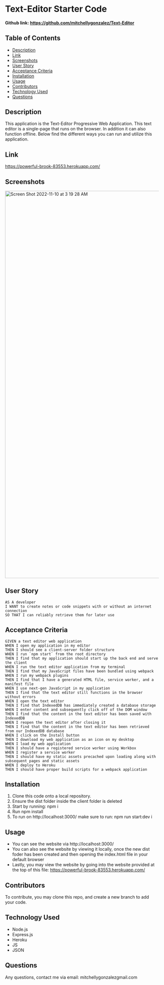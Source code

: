 # Text-Editor Starter Code

#### Github link:  https://github.com/mitchellygonzalez/Text-Editor

## Table of Contents
* [Description](#description)
* [Link](#link)
* [Screenshots](#screenshots)
* [User Story](#user-story)
* [Acceptance Criteria](#acceptance-criteria)
* [Installation](#installation)
* [Usage](#usage)
* [Contributors](#contributors)
* [Technology Used](#technology-used)
* [Questions](#questions)
 
## Description
This application is the Text-Editor Progressive Web Application. This text editor is a single-page that runs on the browser. 
In addition it can also function offline. Below find the different ways you can run and utilize this application. 

## Link
https://powerful-brook-83553.herokuapp.com/

## Screenshots
<img width="1269" alt="Screen Shot 2022-11-10 at 3 19 28 AM" src="https://user-images.githubusercontent.com/107009737/201038213-f4e72911-b1dd-4ee5-8f39-56b14f148794.png">

## User Story
    AS A developer
    I WANT to create notes or code snippets with or without an internet connection
    SO THAT I can reliably retrieve them for later use


## Acceptance Criteria
    GIVEN a text editor web application
    WHEN I open my application in my editor
    THEN I should see a client-server folder structure
    WHEN I run `npm start` from the root directory
    THEN I find that my application should start up the back end and serve the client
    WHEN I run the text editor application from my terminal
    THEN I find that my JavaScript files have been bundled using webpack
    WHEN I run my webpack plugins
    THEN I find that I have a generated HTML file, service worker, and a manifest file
    WHEN I use next-gen JavaScript in my application
    THEN I find that the text editor still functions in the browser without errors
    WHEN I open the text editor
    THEN I find that IndexedDB has immediately created a database storage
    WHEN I enter content and subsequently click off of the DOM window
    THEN I find that the content in the text editor has been saved with IndexedDB
    WHEN I reopen the text editor after closing it
    THEN I find that the content in the text editor has been retrieved from our IndexedDB database
    WHEN I click on the Install button
    THEN I download my web application as an icon on my desktop
    WHEN I load my web application
    THEN I should have a registered service worker using Workbox
    WHEN I register a service worker
    THEN I should have my static assets precached upon loading along with subsequent pages and static assets
    WHEN I deploy to Heroku
    THEN I should have proper build scripts for a webpack application

## Installation
1. Clone this code onto a local repository.
2. Ensure the dist folder inside the client folder is deleted
3. Start by running: npm i
4. Run npm install
5. To run on http://localhost:3000/ make sure to run: npm run start:dev i 

## Usage
- You can see the website via http://localhost:3000/
- You can also see the website by viewing it locally, once the new dist foder has been created and then opening the index.html file in your default browser
- Lastly, you may view the website by going into the website provided at the top of this file: https://powerful-brook-83553.herokuapp.com/

## Contributors
To contribute, you may clone this repo, and create a new branch to add your code. 

## Technology Used
- Node.js
- Express.js
- Heroku
- JS
- JSON


## Questions
Any questions, contact me via email: mitchellygonzalezgmail.com
